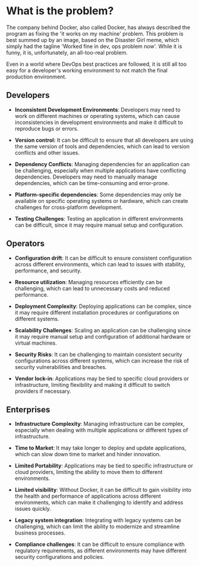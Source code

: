 # What is the problem?

The company behind Docker, also called Docker, has always described the program as
fixing the 'it works on my machine' problem. This problem is best summed up by an image, based on the Disaster Girl meme, which simply had the tagline 'Worked fine in
dev, ops problem now'. While it is funny, it is, unfortunately, an all-too-real problem.

Even in a world where DevOps best practices are followed, it is still all too easy for a
developer's working environment to not match the final production environment.

## Developers

- **Inconsistent Development Environments**: Developers may need to work on different machines or operating systems, which can cause inconsistencies in development environments and make it difficult to reproduce bugs or errors.

- **Version control:** It can be difficult to ensure that all developers are using the same version of tools and dependencies, which can lead to version conflicts and other issues.

- **Dependency Conflicts**: Managing dependencies for an application can be challenging, especially when multiple applications have conflicting dependencies. Developers may need to manually manage dependencies, which can be time-consuming and error-prone.

- **Platform-specific dependencies**: Some dependencies may only be available on specific operating systems or hardware, which can create challenges for cross-platform development.

- **Testing Challenges**: Testing an application in different environments can be difficult, since it may require manual setup and configuration.

## Operators

- **Configuration drift**: It can be difficult to ensure consistent configuration across different environments, which can lead to issues with stability, performance, and security.

- **Resource utilization**: Managing resources efficiently can be challenging, which can lead to unnecessary costs and reduced performance.

- **Deployment Complexity**: Deploying applications can be complex, since it may require different installation procedures or configurations on different systems.

- **Scalability Challenges**: Scaling an application can be challenging since it may require manual setup and configuration of additional hardware or virtual machines.

- **Security Risks**: It can be challenging to maintain consistent security configurations across different systems, which can increase the risk of security vulnerabilities and breaches.

- **Vendor lock-in**: Applications may be tied to specific cloud providers or infrastructure, limiting flexibility and making it difficult to switch providers if necessary.

## Enterprises

- **Infrastructure Complexity**: Managing infrastructure can be complex, especially when dealing with multiple applications or different types of infrastructure.

- **Time to Market**: It may take longer to deploy and update applications, which can slow down time to market and hinder innovation.

- **Limited Portability**: Applications may be tied to specific infrastructure or cloud providers, limiting the ability to move them to different environments.

- **Limited visibility**: Without Docker, it can be difficult to gain visibility into the health and performance of applications across different environments, which can make it challenging to identify and address issues quickly.

- **Legacy system integration**: Integrating with legacy systems can be challenging, which can limit the ability to modernize and streamline business processes.

- **Compliance challenges**: It can be difficult to ensure compliance with regulatory requirements, as different environments may have different security configurations and policies.
